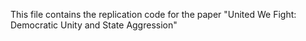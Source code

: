 This file contains the replication code for the paper "United We Fight: Democratic Unity and State Aggression"
